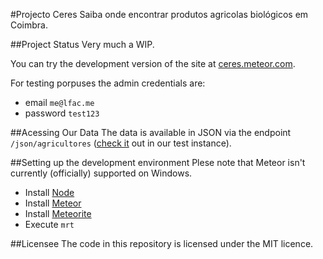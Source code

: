 #Projecto Ceres
Saiba onde encontrar produtos agricolas biológicos em Coimbra.

##Project Status
Very much a WIP.

You can try the development version of the site at [ceres.meteor.com](http://ceres.meteor.com/).

For testing porpuses the admin credentials are:
- email `me@lfac.me`
- password `test123`

##Acessing Our Data
The data is available in JSON via the endpoint `/json/agricultores` ([check it](http://ceres.meteor.com/json/agricultores) out in our test instance).

##Setting up the development environment
Plese note that Meteor isn't currently (officially) supported on Windows.

- Install [Node](http://nodejs.org/)
- Install [Meteor](http://meteor.com/)
- Install [Meteorite](https://atmosphere.meteor.com/wtf/app)
- Execute `mrt`

##Licensee
The code in this repository is licensed under the MIT licence.
